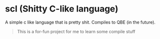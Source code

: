 # scl (Shitty C-like language)

A simple c like language that is pretty shit. Compiles to QBE (in the future).

> This is a for-fun project for me to learn some compile stuff
